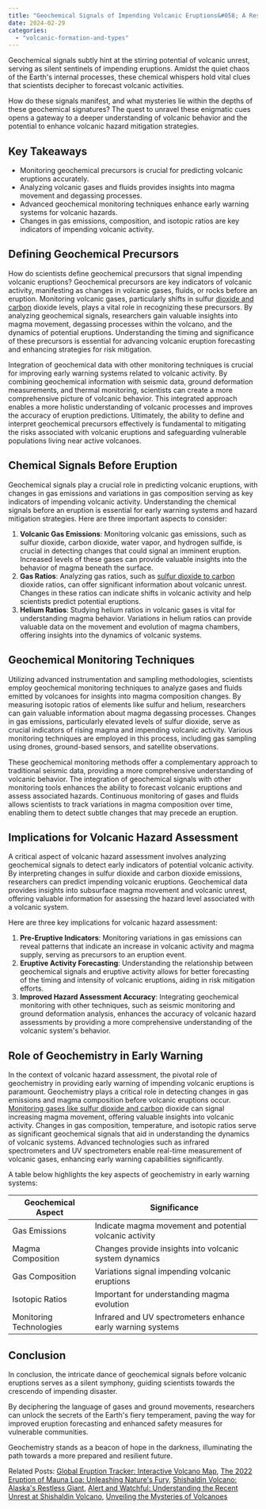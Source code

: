 ```yaml
---
title: "Geochemical Signals of Impending Volcanic Eruptions&#058; A Research Frontier"
date: 2024-02-29
categories: 
  - "volcanic-formation-and-types"
---
```


Geochemical signals subtly hint at the stirring potential of volcanic unrest, serving as silent sentinels of impending eruptions. Amidst the quiet chaos of the Earth's internal processes, these chemical whispers hold vital clues that scientists decipher to forecast volcanic activities.

How do these signals manifest, and what mysteries lie within the depths of these geochemical signatures? The quest to unravel these enigmatic cues opens a gateway to a deeper understanding of volcanic behavior and the potential to enhance volcanic hazard mitigation strategies.

## Key Takeaways

- Monitoring geochemical precursors is crucial for predicting volcanic eruptions accurately.
- Analyzing volcanic gases and fluids provides insights into magma movement and degassing processes.
- Advanced geochemical monitoring techniques enhance early warning systems for volcanic hazards.
- Changes in gas emissions, composition, and isotopic ratios are key indicators of impending volcanic activity.

## Defining Geochemical Precursors

How do scientists define geochemical precursors that signal impending volcanic eruptions? Geochemical precursors are key indicators of volcanic activity, manifesting as changes in volcanic gases, fluids, or rocks before an eruption. Monitoring volcanic gases, particularly shifts in sulfur [dioxide and carbon](https://magmamatters.com/geothermal-energy-and-its-volcanic-origins/ "Geothermal Energy and Its Volcanic Origins") dioxide levels, plays a vital role in recognizing these precursors. By analyzing geochemical signals, researchers gain valuable insights into magma movement, degassing processes within the volcano, and the dynamics of potential eruptions. Understanding the timing and significance of these precursors is essential for advancing volcanic eruption forecasting and enhancing strategies for risk mitigation.

Integration of geochemical data with other monitoring techniques is crucial for improving early warning systems related to volcanic activity. By combining geochemical information with seismic data, ground deformation measurements, and thermal monitoring, scientists can create a more comprehensive picture of volcanic behavior. This integrated approach enables a more holistic understanding of volcanic processes and improves the accuracy of eruption predictions. Ultimately, the ability to define and interpret geochemical precursors effectively is fundamental to mitigating the risks associated with volcanic eruptions and safeguarding vulnerable populations living near active volcanoes.

## Chemical Signals Before Eruption

Geochemical signals play a crucial role in predicting volcanic eruptions, with changes in gas emissions and variations in gas composition serving as key indicators of impending volcanic activity. Understanding the chemical signals before an eruption is essential for early warning systems and hazard mitigation strategies. Here are three important aspects to consider:

1. **Volcanic Gas Emissions**: Monitoring volcanic gas emissions, such as sulfur dioxide, carbon dioxide, water vapor, and hydrogen sulfide, is crucial in detecting changes that could signal an imminent eruption. Increased levels of these gases can provide valuable insights into the behavior of magma beneath the surface.
2. **Gas Ratios**: Analyzing gas ratios, such as [sulfur dioxide to carbon](https://magmamatters.com/understanding-volcanic-formation-a-comprehensive-guide/ "Understanding Volcanic Formation: A Comprehensive Guide") dioxide ratios, can offer significant information about volcanic unrest. Changes in these ratios can indicate shifts in volcanic activity and help scientists predict potential eruptions.
3. **Helium Ratios**: Studying helium ratios in volcanic gases is vital for understanding magma behavior. Variations in helium ratios can provide valuable data on the movement and evolution of magma chambers, offering insights into the dynamics of volcanic systems.

## Geochemical Monitoring Techniques

Utilizing advanced instrumentation and sampling methodologies, scientists employ geochemical monitoring techniques to analyze gases and fluids emitted by volcanoes for insights into magma composition changes. By measuring isotopic ratios of elements like sulfur and helium, researchers can gain valuable information about magma degassing processes. Changes in gas emissions, particularly elevated levels of sulfur dioxide, serve as crucial indicators of rising magma and impending volcanic activity. Various monitoring techniques are employed in this process, including gas sampling using drones, ground-based sensors, and satellite observations.

These geochemical monitoring methods offer a complementary approach to traditional seismic data, providing a more comprehensive understanding of volcanic behavior. The integration of geochemical signals with other monitoring tools enhances the ability to forecast volcanic eruptions and assess associated hazards. Continuous monitoring of gases and fluids allows scientists to track variations in magma composition over time, enabling them to detect subtle changes that may precede an eruption.

## Implications for Volcanic Hazard Assessment

A critical aspect of volcanic hazard assessment involves analyzing geochemical signals to detect early indicators of potential volcanic activity. By interpreting changes in sulfur dioxide and carbon dioxide emissions, researchers can predict impending volcanic eruptions. Geochemical data provides insights into subsurface magma movement and volcanic unrest, offering valuable information for assessing the hazard level associated with a volcanic system.

Here are three key implications for volcanic hazard assessment:

1. **Pre-Eruptive Indicators**: Monitoring variations in gas emissions can reveal patterns that indicate an increase in volcanic activity and magma supply, serving as precursors to an eruption event.
2. **Eruptive Activity Forecasting**: Understanding the relationship between geochemical signals and eruptive activity allows for better forecasting of the timing and intensity of volcanic eruptions, aiding in risk mitigation efforts.
3. **Improved Hazard Assessment Accuracy**: Integrating geochemical monitoring with other techniques, such as seismic monitoring and ground deformation analysis, enhances the accuracy of volcanic hazard assessments by providing a more comprehensive understanding of the volcanic system's behavior.

## Role of Geochemistry in Early Warning

In the context of volcanic hazard assessment, the pivotal role of geochemistry in providing early warning of impending volcanic eruptions is paramount. Geochemistry plays a critical role in detecting changes in gas emissions and magma composition before volcanic eruptions occur. [Monitoring gases like sulfur dioxide and carbon](https://magmamatters.com/the-art-and-science-of-volcano-monitoring/ "The Art and Science of Volcano Monitoring") dioxide can signal increasing magma movement, offering valuable insights into volcanic activity. Changes in gas composition, temperature, and isotopic ratios serve as significant geochemical signals that aid in understanding the dynamics of volcanic systems. Advanced technologies such as infrared spectrometers and UV spectrometers enable real-time measurement of volcanic gases, enhancing early warning capabilities significantly.

A table below highlights the key aspects of geochemistry in early warning systems:

| Geochemical Aspect | Significance |
| --- | --- |
| Gas Emissions | Indicate magma movement and potential volcanic activity |
| Magma Composition | Changes provide insights into volcanic system dynamics |
| Gas Composition | Variations signal impending volcanic eruptions |
| Isotopic Ratios | Important for understanding magma evolution |
| Monitoring Technologies | Infrared and UV spectrometers enhance early warning systems |

## Conclusion

In conclusion, the intricate dance of geochemical signals before volcanic eruptions serves as a silent symphony, guiding scientists towards the crescendo of impending disaster.

By deciphering the language of gases and ground movements, researchers can unlock the secrets of the Earth's fiery temperament, paving the way for improved eruption forecasting and enhanced safety measures for vulnerable communities.

Geochemistry stands as a beacon of hope in the darkness, illuminating the path towards a more prepared and resilient future.

Related Posts: [Global Eruption Tracker: Interactive Volcano Map](https://magmamatters.com/global-eruption-tracker-interactive-volcano-map/), [The 2022 Eruption of Mauna Loa: Unleashing Nature's Fury](https://magmamatters.com/the-2022-eruption-of-mauna-loa-unleashing-natures-fury/), [Shishaldin Volcano: Alaska's Restless Giant](https://magmamatters.com/shishaldin-volcano-alaskas-restless-giant/), [Alert and Watchful: Understanding the Recent Unrest at Shishaldin Volcano](https://magmamatters.com/alert-and-watchful-understanding-the-recent-unrest-at-shishaldin-volcano/), [Unveiling the Mysteries of Volcanoes](https://magmamatters.com/unveiling-the-mysteries-of-volcanoes/)
